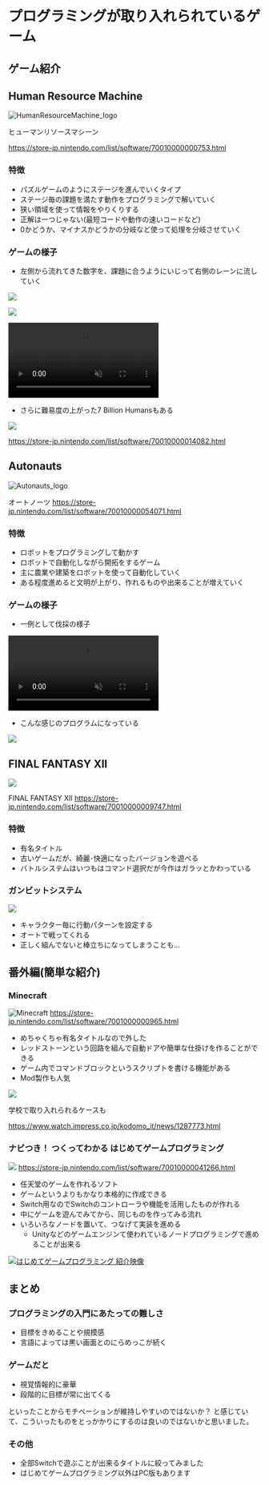 # プログラミングが取り入れられているゲーム

## ゲーム紹介

## Human Resource Machine

![HumanResourceMachine_logo](images/HumanResourceMachine_logo.png)

ヒューマンリソースマシーン

https://store-jp.nintendo.com/list/software/70010000000753.html

### 特徴

- パズルゲームのようにステージを進んでいくタイプ
- ステージ毎の課題を満たす動作をプログラミングで解いていく
- 狭い領域を使って情報をやりくりする
- 正解は一つじゃない(最短コードや動作の速いコードなど)
- 0かどうか、マイナスかどうかの分岐など使って処理を分岐させていく

### ゲームの様子

- 左側から流れてきた数字を、課題に合うようにいじって右側のレーンに流していく

![](images/HumanResouceMachine_stage.png)

![](images/HumanResouceMachine_error.png)

<div><video controls src="https://user-images.githubusercontent.com/11056457/222556994-98ffa2b6-95e9-46b5-b528-08f9d9a53b36.mp4
" muted="false"></video></div>

- さらに難易度の上がった7 Billion Humansもある

![](images/7_billion.png)

https://store-jp.nintendo.com/list/software/70010000014082.html

## Autonauts

![Autonauts_logo](images/Autonauts_logo.png)

オートノーツ
https://store-jp.nintendo.com/list/software/70010000054071.html

### 特徴

- ロボットをプログラミングして動かす
- ロボットで自動化しながら開拓をするゲーム
- 主に農業や建築をロボットを使って自動化していく
- ある程度進めると文明が上がり、作れるものや出来ることが増えていく

### ゲームの様子

- 一例として伐採の様子

<div><video controls src="https://user-images.githubusercontent.com/11056457/222589627-8a2ca342-44fb-4690-a193-56d944ebc803.mp4" muted="false"></video></div>

- こんな感じのプログラムになっている

![](./images/Autonauts_prog.jpg)

## FINAL FANTASY XII

![](images/FF12_logo.png)

FINAL FANTASY XII
https://store-jp.nintendo.com/list/software/70010000009747.html

### 特徴

- 有名タイトル
- 古いゲームだが、綺麗･快適になったバージョンを遊べる
- バトルシステムはいつもはコマンド選択だが今作はガラッとかわっている

### ガンビットシステム

![](images/FF12_Gambits.png)

- キャラクター毎に行動パターンを設定する
- オートで戦ってくれる
- 正しく組んでないと棒立ちになってしまうことも…

## 番外編(簡単な紹介)

### Minecraft

![Minecraft](images/Minecraft_logo.png)
https://store-jp.nintendo.com/list/software/7001000000965.html

- めちゃくちゃ有名タイトルなので外した
- レッドストーンという回路を組んで自動ドアや簡単な仕掛けを作ることができる
- ゲーム内でコマンドブロックというスクリプトを書ける機能がある
- Mod製作も人気

![](images/Minecraft_command_block.png)


学校で取り入れられるケースも

https://www.watch.impress.co.jp/kodomo_it/news/1287773.html

### ナビつき！ つくってわかる はじめてゲームプログラミング

![](images/Nintendo_navi_logo.png)
https://store-jp.nintendo.com/list/software/70010000041266.html

- 任天堂のゲームを作れるソフト
- ゲームというよりもかなり本格的に作成できる
- Switch用なのでSwitchのコントローラや機能を活用したものが作れる
- 中にゲームを遊んでみてから、同じものを作ってみる流れ
- いろいろなノードを置いて、つなげて実装を進める
  - Unityなどのゲームエンジンて使われているノードプログラミングで進めることが出来る

[![はじめてゲームプログラミング 紹介映像](http://img.youtube.com/vi/N9SvKfrmwUw/0.jpg)](https://www.youtube.com/watch?v=N9SvKfrmwUw)

## まとめ

### プログラミングの入門にあたっての難しさ

- 目標をきめることや規模感
- 言語によっては黒い画面とのにらめっこが続く

### ゲームだと

- 視覚情報的に豪華
- 段階的に目標が常に出てくる

といったことからモチベーションが維持しやすいのではないか？
と感じていて、こういったものをとっかかりにするのは良いのではないかと思いました。

### その他

- 全部Switchで遊ぶことが出来るタイトルに絞ってみました
- はじめてゲームプログラミング以外はPC版もあります
